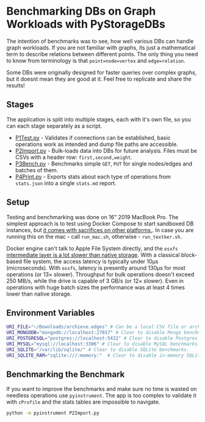 # Benchmarking DBs on Graph Workloads with PyStorageDBs

The intention of benchmarks was to see, how well various DBs can handle graph workloads.
If you are not familiar with graphs, its just a mathematical term to describe relations between different points.
The only thing you need to know from terminology is that `point=node=vertex` and `edge=relation`.

Some DBs were originally designed for faster queries over complex graphs, but it doesnt mean they are good at it.
Feel free to replicate and share the results!

## Stages

The application is split into multiple stages, each with it's own file, so you can each stage separately as a script.

* [P1Test.py](P1Test.py) - Validates if connections can be established, basic operations work as intended and dump file paths are accessible.
* [P2Import.py](P2Import.py) - Bulk-loads data into DBs for future analysis. Files must be CSVs with a header row: `first,second,weight`.
* [P3Bench.py](P3Bench.py) - Benchmarks simple `GET`, `PUT` for single nodes/edges and batches of them.
* [P4Print.py](P4Print.py) - Exports stats about each type of operations from `stats.json` into a single `stats.md` report.

## Setup

Testing and benchmarking was done on 16" 2019 MacBook Pro. The simplest approach is to test using Docker Compose to start sandboxed DB instances, but [it comes with sacrifices on other platforms.](https://github.com/docker/for-mac/issues/1592). In case you are running this on the mac - call `run_mac.sh`, otherwise - `run_textker.sh`.

Docker engine can't talk to Apple File System directly, and the `osxfs` [intermediate layer is a lot slower than native storage](https://docs.docker.com/docker-for-mac/osxfs/#performance-issues-solutions-and-roadmap). With a classical block-based file system, the access latency is typically under 10μs (microseconds). With `osxfs`, latency is presently around 130μs for most operations (or 13× slower). Throughput for bulk operations doesn't exceed 250 MB/s, while the drive is capable of 3 GB/s (or 12× slower). Even in operations with huge batch sizes the performance was at least 4 times lower than native storage.

## Environment Variables

```sh
URI_FILE="~/Downloads/archieve.edges" # Can be a local CSV file or archeive.
URI_MONGODB="mongodb://localhost:27017" # Clear to disable Mongo benchmarks.
URI_POSTGRESQL="postgres://localhost:5432" # Clear to disable Postgres benchmarks.
URI_MYSQL="mysql://localhost:3306" # Clear to disable MySQL benchmarks.
URI_SQLITE="/var/lib/sqlite/" # Clear to disable SQLite benchmarks.
URI_SQLITE_RAM="sqlite:///:memory:"  # Clear to disable in-memory SQLite benchmarks.
```

## Benchmarking the Benchmark

If you want to improve the benchmarks and make sure no time is wasted on needless operations use `pyinstrument`. The app is too complex to validate it with `cProfile` and the stats tables are impossible to navigate.

```sh
python -m pyinstrument P2Import.py
```

